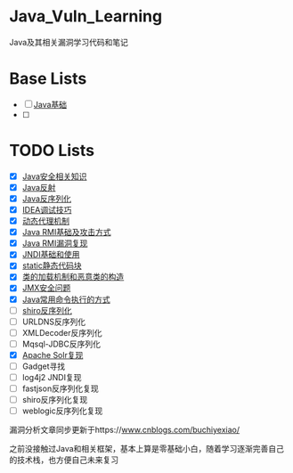 # Java_Vuln_Learning
Java及其相关漏洞学习代码和笔记

# Base Lists

- [ ] [Java基础](./JAVA基础/README.md)
- [ ] 

# TODO Lists

- [x] [Java安全相关知识](./安全相关知识/README.md)
- [x] [Java反射](./JAVA反射/README.md)
- [x] [Java反序列化](./JAVA反序列化/README.md)
- [x] [IDEA调试技巧](./IDEA调试技巧/README.md)
- [x] [动态代理机制](./动态代理/README.md)
- [x] [Java RMI基础及攻击方式](./RMI/README.md)
- [x] [Java RMI漏洞复现](./JAVA_RMI漏洞复现/README.md)
- [x] [JNDI基础和使用](./JNDI基础/README.md)
- [x] [static静态代码块](./static静态代码块/README.md)
- [x] [类的加载机制和恶意类的构造](./类的加载机制/README.md)
- [x] [JMX安全问题](./JMX/README.md)
- [x] [Java常用命令执行的方式](./JAVA常见命令执行/README.md)
- [ ] [shiro反序列化](./shiro反序列化/README.md)
- [ ] URLDNS反序列化
- [ ] XMLDecoder反序列化
- [ ] Mqsql-JDBC反序列化
- [x] [Apache Solr复现](./JMX/CVE-2019-12409.md)
- [ ] Gadget寻找
- [ ] log4j2 JNDI复现
- [ ] fastjson反序列化复现
- [ ] shiro反序列化复现
- [ ] weblogic反序列化复现

漏洞分析文章同步更新于https://www.cnblogs.com/buchiyexiao/

之前没接触过Java和相关框架，基本上算是零基础小白，随着学习逐渐完善自己的技术栈，也方便自己未来复习
